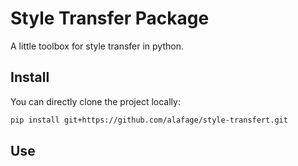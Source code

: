 # Style Transfer Package

A little toolbox for style transfer in python.

## Install

You can directly clone the project locally:

```sh
pip install git+https://github.com/alafage/style-transfert.git
```

## Use
